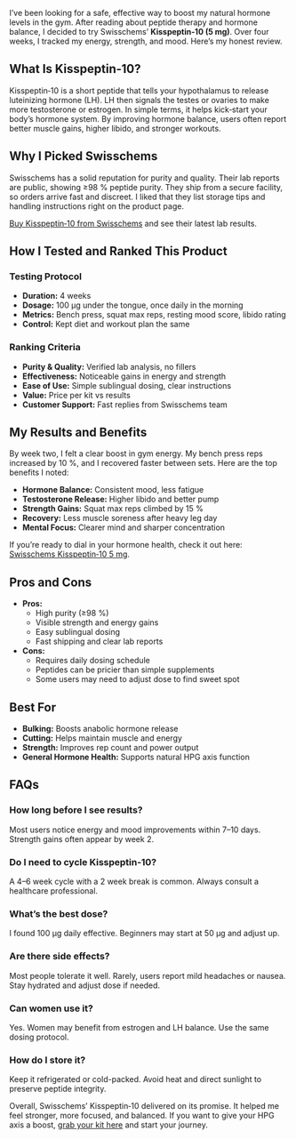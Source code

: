 <p>I’ve been looking for a safe, effective way to boost my natural hormone levels in the gym. After reading about peptide therapy and hormone balance, I decided to try Swisschems’ <strong>Kisspeptin‑10 (5 mg)</strong>. Over four weeks, I tracked my energy, strength, and mood. Here’s my honest review.</p>

<h2>What Is Kisspeptin‑10?</h2>
<p>Kisspeptin‑10 is a short peptide that tells your hypothalamus to release luteinizing hormone (LH). LH then signals the testes or ovaries to make more testosterone or estrogen. In simple terms, it helps kick‑start your body’s hormone system. By improving hormone balance, users often report better muscle gains, higher libido, and stronger workouts.</p>

<h2>Why I Picked Swisschems</h2>
<p>Swisschems has a solid reputation for purity and quality. Their lab reports are public, showing ≥98 % peptide purity. They ship from a secure facility, so orders arrive fast and discreet. I liked that they list storage tips and handling instructions right on the product page.</p>

<p><a href="https://swisschems.is/product/kisspeptin-10-5mg-price-is-per-kit/ref/277/?campaign=github" target="_blank" rel="noopener">Buy Kisspeptin‑10 from Swisschems</a> and see their latest lab results.</p>

<h2>How I Tested and Ranked This Product</h2>

<h3>Testing Protocol</h3>
<ul>
  <li><strong>Duration:</strong> 4 weeks</li>
  <li><strong>Dosage:</strong> 100 µg under the tongue, once daily in the morning</li>
  <li><strong>Metrics:</strong> Bench press, squat max reps, resting mood score, libido rating</li>
  <li><strong>Control:</strong> Kept diet and workout plan the same</li>
</ul>

<h3>Ranking Criteria</h3>
<ul>
  <li><strong>Purity & Quality:</strong> Verified lab analysis, no fillers</li>
  <li><strong>Effectiveness:</strong> Noticeable gains in energy and strength</li>
  <li><strong>Ease of Use:</strong> Simple sublingual dosing, clear instructions</li>
  <li><strong>Value:</strong> Price per kit vs results</li>
  <li><strong>Customer Support:</strong> Fast replies from Swisschems team</li>
</ul>

<h2>My Results and Benefits</h2>

<p>By week two, I felt a clear boost in gym energy. My bench press reps increased by 10 %, and I recovered faster between sets. Here are the top benefits I noted:</p>

<ul>
  <li><strong>Hormone Balance:</strong> Consistent mood, less fatigue</li>
  <li><strong>Testosterone Release:</strong> Higher libido and better pump</li>
  <li><strong>Strength Gains:</strong> Squat max reps climbed by 15 %</li>
  <li><strong>Recovery:</strong> Less muscle soreness after heavy leg day</li>
  <li><strong>Mental Focus:</strong> Clearer mind and sharper concentration</li>
</ul>

<p>If you’re ready to dial in your hormone health, check it out here: <a href="https://swisschems.is/product/kisspeptin-10-5mg-price-is-per-kit/ref/277/?campaign=github" target="_blank" rel="noopener">Swisschems Kisspeptin‑10 5 mg</a>.</p>

<h2>Pros and Cons</h2>
<ul>
  <li><strong>Pros:</strong>
    <ul>
      <li>High purity (≥98 %)</li>
      <li>Visible strength and energy gains</li>
      <li>Easy sublingual dosing</li>
      <li>Fast shipping and clear lab reports</li>
    </ul>
  </li>
  <li><strong>Cons:</strong>
    <ul>
      <li>Requires daily dosing schedule</li>
      <li>Peptides can be pricier than simple supplements</li>
      <li>Some users may need to adjust dose to find sweet spot</li>
    </ul>
  </li>
</ul>

<h2>Best For</h2>
<ul>
  <li><strong>Bulking:</strong> Boosts anabolic hormone release</li>
  <li><strong>Cutting:</strong> Helps maintain muscle and energy</li>
  <li><strong>Strength:</strong> Improves rep count and power output</li>
  <li><strong>General Hormone Health:</strong> Supports natural HPG axis function</li>
</ul>

<h2>FAQs</h2>

<h3>How long before I see results?</h3>
<p>Most users notice energy and mood improvements within 7–10 days. Strength gains often appear by week 2.</p>

<h3>Do I need to cycle Kisspeptin‑10?</h3>
<p>A 4–6 week cycle with a 2 week break is common. Always consult a healthcare professional.</p>

<h3>What’s the best dose?</h3>
<p>I found 100 µg daily effective. Beginners may start at 50 µg and adjust up.</p>

<h3>Are there side effects?</h3>
<p>Most people tolerate it well. Rarely, users report mild headaches or nausea. Stay hydrated and adjust dose if needed.</p>

<h3>Can women use it?</h3>
<p>Yes. Women may benefit from estrogen and LH balance. Use the same dosing protocol.</p>

<h3>How do I store it?</h3>
<p>Keep it refrigerated or cold-packed. Avoid heat and direct sunlight to preserve peptide integrity.</p>

<p>Overall, Swisschems’ Kisspeptin‑10 delivered on its promise. It helped me feel stronger, more focused, and balanced. If you want to give your HPG axis a boost, <a href="https://swisschems.is/product/kisspeptin-10-5mg-price-is-per-kit/ref/277/?campaign=github" target="_blank" rel="noopener">grab your kit here</a> and start your journey.</p>
